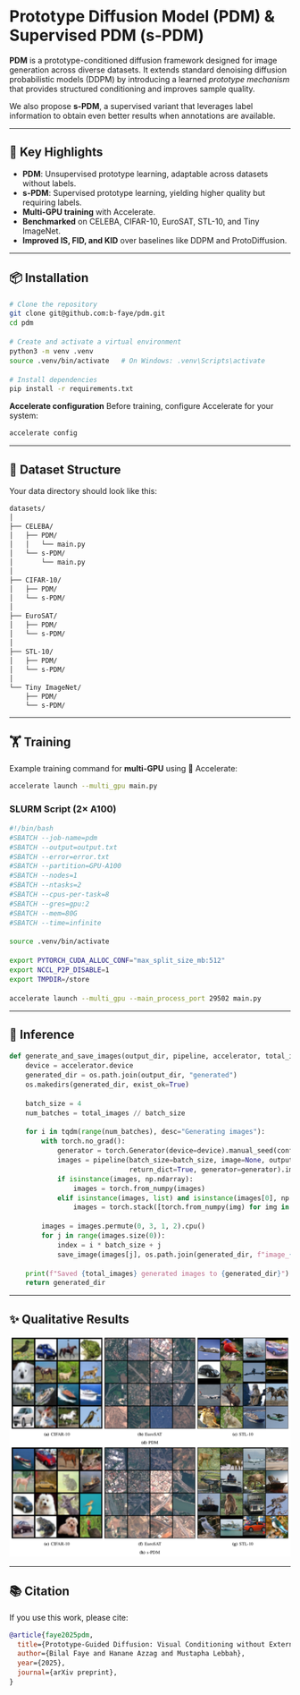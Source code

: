 # Prototype Diffusion Model (PDM) & Supervised PDM (s-PDM)

**PDM** is a prototype-conditioned diffusion framework designed for image generation across diverse datasets.
It extends standard denoising diffusion probabilistic models (DDPM) by introducing a learned *prototype mechanism* that provides structured conditioning and improves sample quality.

We also propose **s-PDM**, a supervised variant that leverages label information to obtain even better results when annotations are available.

---

## 🚀 Key Highlights

* **PDM**: Unsupervised prototype learning, adaptable across datasets without labels.
* **s-PDM**: Supervised prototype learning, yielding higher quality but requiring labels.
* **Multi-GPU training** with Accelerate.
* **Benchmarked** on CELEBA, CIFAR-10, EuroSAT, STL-10, and Tiny ImageNet.
* **Improved IS, FID, and KID** over baselines like DDPM and ProtoDiffusion.

---

## 📦 Installation

```bash
# Clone the repository
git clone git@github.com:b-faye/pdm.git
cd pdm

# Create and activate a virtual environment
python3 -m venv .venv
source .venv/bin/activate   # On Windows: .venv\Scripts\activate

# Install dependencies
pip install -r requirements.txt
```

**Accelerate configuration**
Before training, configure Accelerate for your system:

```bash
accelerate config
```

---

## 📂 Dataset Structure

Your data directory should look like this:

```
datasets/
│
├── CELEBA/
│   ├── PDM/
│   │   └── main.py
│   └── s-PDM/
│       └── main.py
│
├── CIFAR-10/
│   ├── PDM/
│   └── s-PDM/
│
├── EuroSAT/
│   ├── PDM/
│   └── s-PDM/
│
├── STL-10/
│   ├── PDM/
│   └── s-PDM/
│
└── Tiny ImageNet/
    ├── PDM/
    └── s-PDM/
```

---

## 🏋️ Training

Example training command for **multi-GPU** using 🤗 Accelerate:

```bash
accelerate launch --multi_gpu main.py
```

### SLURM Script (2× A100)

```bash
#!/bin/bash
#SBATCH --job-name=pdm
#SBATCH --output=output.txt
#SBATCH --error=error.txt
#SBATCH --partition=GPU-A100
#SBATCH --nodes=1
#SBATCH --ntasks=2
#SBATCH --cpus-per-task=8
#SBATCH --gres=gpu:2
#SBATCH --mem=80G
#SBATCH --time=infinite

source .venv/bin/activate

export PYTORCH_CUDA_ALLOC_CONF="max_split_size_mb:512"
export NCCL_P2P_DISABLE=1
export TMPDIR=/store

accelerate launch --multi_gpu --main_process_port 29502 main.py
```

---

## 🔮 Inference

```python
def generate_and_save_images(output_dir, pipeline, accelerator, total_images=20):
    device = accelerator.device
    generated_dir = os.path.join(output_dir, "generated")
    os.makedirs(generated_dir, exist_ok=True)

    batch_size = 4
    num_batches = total_images // batch_size

    for i in tqdm(range(num_batches), desc="Generating images"):
        with torch.no_grad():
            generator = torch.Generator(device=device).manual_seed(config.seed + i)
            images = pipeline(batch_size=batch_size, image=None, output_type="pt",
                              return_dict=True, generator=generator).images
            if isinstance(images, np.ndarray):
                images = torch.from_numpy(images)
            elif isinstance(images, list) and isinstance(images[0], np.ndarray):
                images = torch.stack([torch.from_numpy(img) for img in images])

        images = images.permute(0, 3, 1, 2).cpu()
        for j in range(images.size(0)):
            index = i * batch_size + j
            save_image(images[j], os.path.join(generated_dir, f"image_{index:05d}.png"))

    print(f"Saved {total_images} generated images to {generated_dir}")
    return generated_dir
```

---

## ✨ Qualitative Results

![Qualitative Results](images/image_1.png)

---

## 📚 Citation

If you use this work, please cite:

```bibtex
@article{faye2025pdm,
  title={Prototype-Guided Diffusion: Visual Conditioning without External Memory},
  author={Bilal Faye and Hanane Azzag and Mustapha Lebbah},
  year={2025},
  journal={arXiv preprint},
}
```

